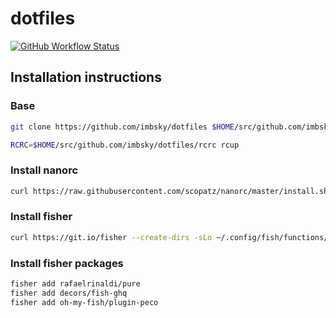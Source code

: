 # dotfiles

[![GitHub Workflow Status](https://img.shields.io/github/workflow/status/imbsky/dotfiles/Main%20workflow?style=flat-square)](https://github.com/imbsky/dotfiles/actions)

## Installation instructions

### Base

```bash
git clone https://github.com/imbsky/dotfiles $HOME/src/github.com/imbsky/dotfiles
```

```bash
RCRC=$HOME/src/github.com/imbsky/dotfiles/rcrc rcup
```

### Install nanorc

```bash
curl https://raw.githubusercontent.com/scopatz/nanorc/master/install.sh | sh
```

### Install fisher

```bash
curl https://git.io/fisher --create-dirs -sLo ~/.config/fish/functions/fisher.fish
```

### Install fisher packages

```bash
fisher add rafaelrinaldi/pure
fisher add decors/fish-ghq
fisher add oh-my-fish/plugin-peco
```
